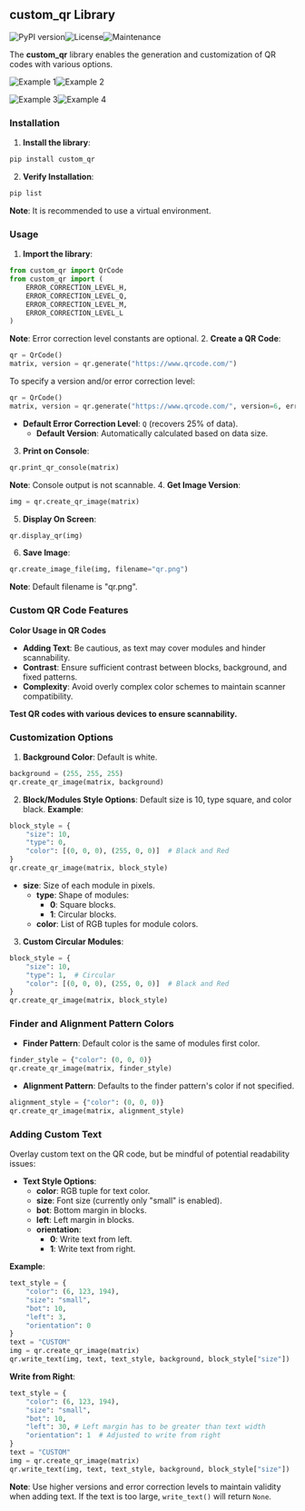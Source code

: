 ## custom\_qr Library
![PyPI version](https://img.shields.io/pypi/v/custom_qr.svg)![License](https://img.shields.io/badge/license-MIT-brightgreen.svg)![Maintenance](https://img.shields.io/maintenance/yes/2024.svg)


The **custom\_qr** library enables the generation and customization of QR codes with various options.

![Example 1](https://github.com/DaYe03/custom_qr/blob/main/.media/example1.png)![Example 2](https://github.com/DaYe03/custom_qr/blob/main/.media/example2.png)

![Example 3](https://github.com/DaYe03/custom_qr/blob/main/.media/example3.png)![Example 4](https://github.com/DaYe03/custom_qr/blob/main/.media/example4.png)


### Installation

1. **Install the library**:

``` sh
pip install custom_qr
```

2. **Verify Installation**:

``` sh
pip list
```

**Note**: It is recommended to use a virtual environment.

### Usage

1. **Import the library**:

``` python
from custom_qr import QrCode
from custom_qr import (
    ERROR_CORRECTION_LEVEL_H,
    ERROR_CORRECTION_LEVEL_Q,
    ERROR_CORRECTION_LEVEL_M,
    ERROR_CORRECTION_LEVEL_L
)
```

**Note**: Error correction level constants are optional.
2. **Create a QR Code**:

``` python
qr = QrCode()
matrix, version = qr.generate("https://www.qrcode.com/")
```

To specify a version and/or error correction level:

``` python
qr = QrCode()
matrix, version = qr.generate("https://www.qrcode.com/", version=6, error_correction=ERROR_CORRECTION_LEVEL_Q)
```

* **Default Error Correction Level**: `Q` (recovers 25% of data).
    * **Default Version**: Automatically calculated based on data size.

3. **Print on Console**:

``` python
qr.print_qr_console(matrix)
```

**Note**: Console output is not scannable.
4. **Get Image Version**:

``` python
img = qr.create_qr_image(matrix)
```

5. **Display On Screen**:

``` python
qr.display_qr(img)
```

6. **Save Image**:

``` python
qr.create_image_file(img, filename="qr.png")
```

**Note**: Default filename is "qr.png".

### Custom QR Code Features

**Color Usage in QR Codes**

* **Adding Text**: Be cautious, as text may cover modules and hinder scannability.
* **Contrast**: Ensure sufficient contrast between blocks, background, and fixed patterns.
* **Complexity**: Avoid overly complex color schemes to maintain scanner compatibility.

**Test QR codes with various devices to ensure scannability.**

### Customization Options

1. **Background Color**: Default is white.

``` python
background = (255, 255, 255)
qr.create_qr_image(matrix, background)
```

2. **Block/Modules Style Options**: Default size is 10, type square, and color black.
**Example**:

``` python
block_style = {
    "size": 10,
    "type": 0,
    "color": [(0, 0, 0), (255, 0, 0)]  # Black and Red
}
qr.create_qr_image(matrix, block_style)
```

* **size**: Size of each module in pixels.
    * **type**: Shape of modules:
        * **0**: Square blocks.
        * **1**: Circular blocks.
    * **color**: List of RGB tuples for module colors.

3. **Custom Circular Modules**:

``` python
block_style = {
    "size": 10,
    "type": 1,  # Circular
    "color": [(0, 0, 0), (255, 0, 0)]  # Black and Red
}
qr.create_qr_image(matrix, block_style)
```

### Finder and Alignment Pattern Colors

* **Finder Pattern**: Default color is the same of modules first color.

``` python
finder_style = {"color": (0, 0, 0)}
qr.create_qr_image(matrix, finder_style)
```

* **Alignment Pattern**: Defaults to the finder pattern's color if not specified.

``` python
alignment_style = {"color": (0, 0, 0)}
qr.create_qr_image(matrix, alignment_style)
```

### Adding Custom Text

Overlay custom text on the QR code, but be mindful of potential readability issues:

* **Text Style Options**:
    * **color**: RGB tuple for text color.
    * **size**: Font size (currently only "small" is enabled).
    * **bot**: Bottom margin in blocks.
    * **left**: Left margin in blocks.
    * **orientation**:
        * **0**: Write text from left.
        * **1**: Write text from right.

**Example**:

``` python
text_style = {
    "color": (6, 123, 194),
    "size": "small",
    "bot": 10,
    "left": 3,
    "orientation": 0
}
text = "CUSTOM"
img = qr.create_qr_image(matrix)
qr.write_text(img, text, text_style, background, block_style["size"])
```

**Write from Right**:

``` python
text_style = {
    "color": (6, 123, 194),
    "size": "small",
    "bot": 10,
    "left": 30, # Left margin has to be greater than text width
    "orientation": 1  # Adjusted to write from right
}
text = "CUSTOM"
img = qr.create_qr_image(matrix)
qr.write_text(img, text, text_style, background, block_style["size"])
```

**Note**: Use higher versions and error correction levels to maintain validity when adding text. If the text is too large, `write_text()` will return `None`.
